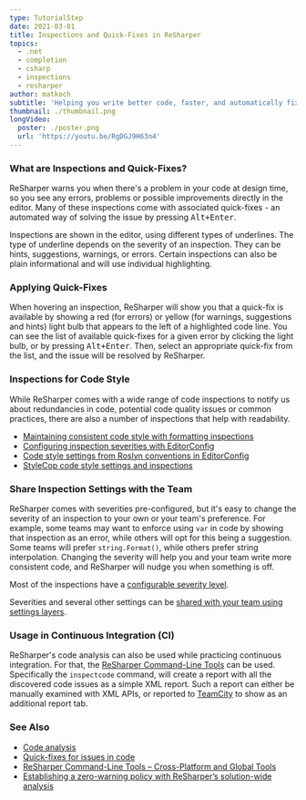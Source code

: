 ```yaml
---
type: TutorialStep
date: 2021-03-01
title: Inspections and Quick-Fixes in ReSharper
topics:
  - .net
  - completion
  - csharp
  - inspections
  - resharper
author: matkoch
subtitle: 'Helping you write better code, faster, and automatically fixes code issues.'
thumbnail: ./thumbnail.png
longVideo:
  poster: ./poster.png
  url: 'https://youtu.be/RgDGJ9H63n4'
---
```


### What are Inspections and Quick-Fixes?

ReSharper warns you when there's a problem in your code at design time, so you see any errors, problems or possible improvements directly in the editor.
Many of these inspections come with associated quick-fixes - an automated way of solving the issue by pressing <kbd>Alt+Enter</kbd>.

Inspections are shown in the editor, using different types of underlines. The type of underline depends on the severity of an inspection.
They can be hints, suggestions, warnings, or errors. Certain inspections can also be plain informational and will use individual highlighting.

### Applying Quick-Fixes

When hovering an inspection, ReSharper will show you that a quick-fix is available by showing a red (for errors) or yellow (for warnings, suggestions and hints) light bulb that appears to the left of a highlighted code line. You can see the list of available quick-fixes for a given error by clicking the light bulb, or by pressing <kbd>Alt+Enter</kbd>. Then, select an appropriate quick-fix from the list, and the issue will be resolved by ReSharper.

### Inspections for Code Style

While ReSharper comes with a wide range of code inspections to notify us about redundancies in code, potential code quality issues or common practices, there are also a number of inspections that help with readability.

* [Maintaining consistent code style with formatting inspections](https://blog.jetbrains.com/dotnet/2018/04/04/maintaining-consistent-code-style-formatting-inspections-resharper-2018-1/)
* [Configuring inspection severities with EditorConfig](https://blog.jetbrains.com/dotnet/2018/04/05/configuring-inspection-severities-editorconfig/)
* [Code style settings from Roslyn conventions in EditorConfig](https://blog.jetbrains.com/dotnet/2018/04/06/code-style-settings-roslyn-conventions-editorconfig/)
* [StyleCop code style settings and inspections](https://blog.jetbrains.com/dotnet/2018/04/09/stylecop-code-style-settings-inspections/)

### Share Inspection Settings with the Team

ReSharper comes with severities pre-configured, but it's easy to change the severity of an inspection to your own or your team's preference. For example, some teams may want to enforce using `var` in code by showing that inspection as an error, while others will opt for this being a suggestion. Some teams will prefer `string.Format()`, while others prefer string interpolation. Changing the severity will help you and your team write more consistent code, and ReSharper will nudge you when something is off.

Most of the inspections have a [configurable severity level](https://www.jetbrains.com/help/resharper/Code_Analysis__Configuring_Warnings.html#change_severity).

Severities and several other settings can be [shared with your team using settings layers](https://www.jetbrains.com/help/resharper/Sharing_Configuration_Options.html).

### Usage in Continuous Integration (CI)

ReSharper's code analysis can also be used while practicing continuous integration. For that, the [ReSharper Command-Line Tools](https://www.jetbrains.com/help/resharper/ReSharper_Command_Line_Tools.html) can be used. Specifically the `inspectcode` command, will create a report with all the discovered code issues as a simple XML report. Such a report can either be manually examined with XML APIs, or reported to [TeamCity](https://jetbrains.com/teamcity) to show as an additional report tab.

### See Also

- [Code analysis](https://www.jetbrains.com/help/resharper/Code_Analysis__Index.html)
- [Quick-fixes for issues in code](https://www.jetbrains.com/help/resharper/Code_Analysis__Quick-Fixes.html)
- [ReSharper Command-Line Tools – Cross-Platform and Global Tools](https://blog.jetbrains.com/dotnet/2020/07/16/resharper-command-line-tools-cross-platform-and-global-tools/)
- [Establishing a zero-warning policy with ReSharper’s solution-wide analysis](https://blog.jetbrains.com/dotnet/2016/10/04/establishing-a-zero-warning-policy-with-resharpers-solution-wide-analysis/)
